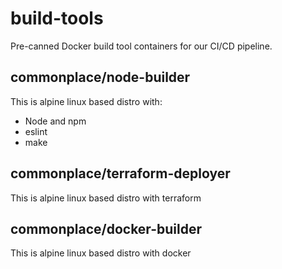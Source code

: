 # build-tools

Pre-canned Docker build tool containers for our CI/CD pipeline.
  
## commonplace/node-builder
  
This is alpine linux based distro with:
* Node and npm
* eslint
* make

## commonplace/terraform-deployer
   
This is alpine linux based distro with terraform

## commonplace/docker-builder
   
This is alpine linux based distro with docker